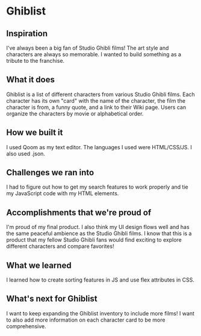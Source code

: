 Ghiblist
==================
## Inspiration
I've always been a big fan of Studio Ghibli films! The art style and characters are always so memorable. I wanted to build something as a tribute to the franchise.

## What it does
Ghiblist is a list of different characters from various Studio Ghibli films. Each character has its own "card" with the name of the character, the film the character is from, a funny quote, and a link to their Wiki page. Users can organize the characters by movie or alphabetical order.

## How we built it
I used Qoom as my text editor. The languages I used were HTML/CSS/JS. I also used .json.

## Challenges we ran into
I had to figure out how to get my search features to work properly and tie my JavaScript code with my HTML elements.

## Accomplishments that we're proud of
I'm proud of my final product. I also think my UI design flows well and has the same peaceful ambience as the Studio Ghibli films. I know that this is a product that my fellow Studio Ghibli fans would find exciting to explore different characters and compare favorites!

## What we learned
I learned how to create sorting features in JS and use flex attributes in CSS.

## What's next for Ghiblist
I want to keep expanding the Ghiblist inventory to include more films! I want to also add more information on each character card to be more comprehensive.

